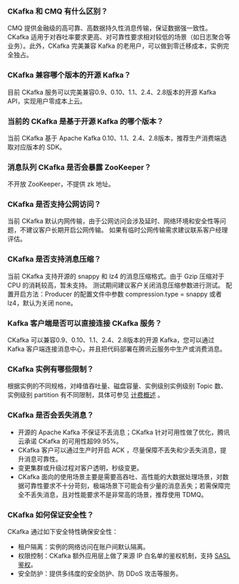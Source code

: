 ### CKafka 和 CMQ 有什么区别？
CMQ 提供金融级的高可靠、高数据持久性消息传输，保证数据强一致性。
CKafka 适用于对吞吐率要求更高、对可靠性要求相对较低的场景（如日志聚合等业务）。此外，CKafka 完美兼容 Kafka 的老用户，可以做到零迁移成本，实例完全独占。

### CKafka 兼容哪个版本的开源 Kafka？
目前 CKafka 服务可以完美兼容0.9、0.10、1.1、2.4、2.8版本的开源 Kafka API，实现用户零成本上云。

### 当前的 CKafka 是基于开源 Kafka 的哪个版本？
当前 CKafka 基于 Apache Kafka 0.10、1.1、2.4、2.8版本，推荐生产消费端选取对应版本的 SDK。

### 消息队列 CKafka 是否会暴露 ZooKeeper？
不开放 ZooKeeper，不提供 zk 地址。

### CKafka 是否支持公网访问？
当前 CKafka 默认内网传输，由于公网访问会涉及延时、网络环境和安全性等问题，不建议客户长期开启公网传输。
如果有临时公网传输需求建议联系客户经理评估。

### CKafka 是否支持消息压缩？
当前 CKafka 支持开源的 snappy 和 lz4 的消息压缩格式。由于 Gzip 压缩对于 CPU 的消耗较高，暂未支持。
测试期间建议客户关闭消息压缩参数进行测试。
配置开启方法：Producer 的配置文件中参数 compression.type = snappy 或者 lz4，默认为关闭 none。


### Kafka 客户端是否可以直接连接 CKafka 服务？
CKafka 可以兼容0.9、0.10、1.1、2.4、2.8版本的开源 Kafka，您可以通过 Kafka 客户端连接消息中心，并且把代码部署在腾讯云服务中生产或消费消息。

### CKafka 实例有哪些限制？
根据实例的不同规格，对峰值吞吐量、磁盘容量、实例级别实例级别 Topic 数、实例级别 partition 有不同限制，具体可参见 [计费概述](https://cloud.tencent.com/document/product/597/11745) 。




### CKafka 是否会丢失消息？
- 开源的 Apache Kafka 不保证不丢消息；CKafka 针对可用性做了优化，腾讯云承诺 CKafka 的可用性超99.95%。
- CKafka 客户可以通过生产时开启 ACK ，尽量保障不丢失和少丢失消息，提升消息可靠性。
- 变更集群或升级过程对客户透明，秒级变更。
- CKafka 面向的使用场景主要是需要高吞吐、高性能的大数据处理场景，对数据可靠性要求不十分苛刻，极端场景下可能会有少量的消息丢失；若需保障完全不丢失消息，且对性能要求不是非常高的场景，推荐使用 TDMQ。


### CKafka 如何保证安全性？
CKafka 通过如下安全特性确保安全性：
- 租户隔离：实例的网络访问在账户间默认隔离。
- 权限控制：CKafka 额外应用层上做了来源 IP 白名单的鉴权机制，支持 [SASL 鉴权](https://cloud.tencent.com/document/product/597/31528)。
- 安全防护：提供多纬度的安全防护、防 DDoS 攻击等服务。


